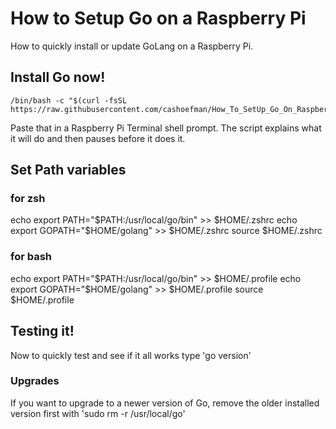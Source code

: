 # How to Setup Go on a Raspberry Pi

How to quickly install or update GoLang on a Raspberry Pi.

## Install Go now!

```
/bin/bash -c "$(curl -fsSL https://raw.githubusercontent.com/cashoefman/How_To_SetUp_Go_On_Raspberry_Pi/HEAD/getgo.sh)"
```

Paste that in a Raspberry Pi Terminal shell prompt. The script explains what it will do and then pauses before it does it.

## Set Path variables

### for zsh
echo export PATH="$PATH:/usr/local/go/bin" >> $HOME/.zshrc
echo export GOPATH="$HOME/golang" >> $HOME/.zshrc
source $HOME/.zshrc

### for bash
echo export PATH="$PATH:/usr/local/go/bin" >> $HOME/.profile
echo export GOPATH="$HOME/golang" >> $HOME/.profile
source $HOME/.profile

## Testing it!
Now to quickly test and see if it all works type 'go version'

### Upgrades

If you want to upgrade to a newer version of Go, remove the older installed version first with 'sudo rm -r /usr/local/go'

